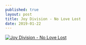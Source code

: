 ```yaml
---
published: true
layout: post
title: Joy Division - No Love Lost
date: 2019-01-22
---
```

[![Joy Division - No Love Lost](http://img.youtube.com/vi/kS9fSjP2fD8/0.jpg)](http://www.youtube.com/watch?v=kS9fSjP2fD8 "Joy Division - No Love Lost")
